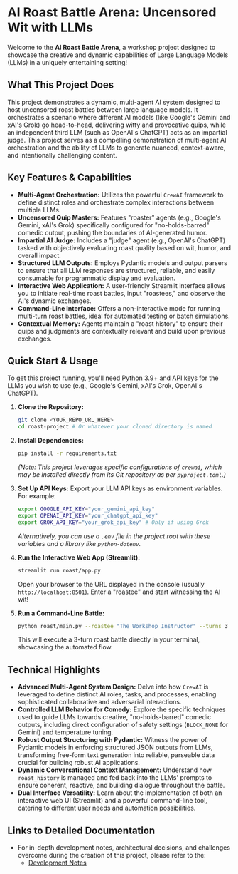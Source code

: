 # AI Roast Battle Arena: Uncensored Wit with LLMs

Welcome to the **AI Roast Battle Arena**, a workshop project designed to showcase the creative and dynamic capabilities of Large Language Models (LLMs) in a uniquely entertaining setting!

## What This Project Does

This project demonstrates a dynamic, multi-agent AI system designed to host uncensored roast battles between large language models. It orchestrates a scenario where different AI models (like Google's Gemini and xAI's Grok) go head-to-head, delivering witty and provocative quips, while an independent third LLM (such as OpenAI's ChatGPT) acts as an impartial judge. This project serves as a compelling demonstration of multi-agent AI orchestration and the ability of LLMs to generate nuanced, context-aware, and intentionally challenging content.

## Key Features & Capabilities

*   **Multi-Agent Orchestration:** Utilizes the powerful `CrewAI` framework to define distinct roles and orchestrate complex interactions between multiple LLMs.
*   **Uncensored Quip Masters:** Features "roaster" agents (e.g., Google's Gemini, xAI's Grok) specifically configured for "no-holds-barred" comedic output, pushing the boundaries of AI-generated humor.
*   **Impartial AI Judge:** Includes a "judge" agent (e.g., OpenAI's ChatGPT) tasked with objectively evaluating roast quality based on wit, humor, and overall impact.
*   **Structured LLM Outputs:** Employs Pydantic models and output parsers to ensure that all LLM responses are structured, reliable, and easily consumable for programmatic display and evaluation.
*   **Interactive Web Application:** A user-friendly Streamlit interface allows you to initiate real-time roast battles, input "roastees," and observe the AI's dynamic exchanges.
*   **Command-Line Interface:** Offers a non-interactive mode for running multi-turn roast battles, ideal for automated testing or batch simulations.
*   **Contextual Memory:** Agents maintain a "roast history" to ensure their quips and judgments are contextually relevant and build upon previous exchanges.

## Quick Start & Usage

To get this project running, you'll need Python 3.9+ and API keys for the LLMs you wish to use (e.g., Google's Gemini, xAI's Grok, OpenAI's ChatGPT).

1.  **Clone the Repository:**
    ```bash
    git clone <YOUR_REPO_URL_HERE>
    cd roast-project # Or whatever your cloned directory is named
    ```
2.  **Install Dependencies:**
    ```bash
    pip install -r requirements.txt
    ```
    *(Note: This project leverages specific configurations of `crewai`, which may be installed directly from its Git repository as per `pyproject.toml`.)*

3.  **Set Up API Keys:**
    Export your LLM API keys as environment variables. For example:
    ```bash
    export GOOGLE_API_KEY="your_gemini_api_key"
    export OPENAI_API_KEY="your_chatgpt_api_key"
    export GROK_API_KEY="your_grok_api_key" # Only if using Grok
    ```
    *Alternatively, you can use a `.env` file in the project root with these variables and a library like `python-dotenv`.*

4.  **Run the Interactive Web App (Streamlit):**
    ```bash
    streamlit run roast/app.py
    ```
    Open your browser to the URL displayed in the console (usually `http://localhost:8501`). Enter a "roastee" and start witnessing the AI wit!

5.  **Run a Command-Line Battle:**
    ```bash
    python roast/main.py --roastee "The Workshop Instructor" --turns 3
    ```
    This will execute a 3-turn roast battle directly in your terminal, showcasing the automated flow.

## Technical Highlights

*   **Advanced Multi-Agent System Design:** Delve into how `CrewAI` is leveraged to define distinct AI roles, tasks, and processes, enabling sophisticated collaborative and adversarial interactions.
*   **Controlled LLM Behavior for Comedy:** Explore the specific techniques used to guide LLMs towards creative, "no-holds-barred" comedic outputs, including direct configuration of safety settings (`BLOCK_NONE` for Gemini) and temperature tuning.
*   **Robust Output Structuring with Pydantic:** Witness the power of Pydantic models in enforcing structured JSON outputs from LLMs, transforming free-form text generation into reliable, parseable data crucial for building robust AI applications.
*   **Dynamic Conversational Context Management:** Understand how `roast_history` is managed and fed back into the LLMs' prompts to ensure coherent, reactive, and building dialogue throughout the battle.
*   **Dual Interface Versatility:** Learn about the implementation of both an interactive web UI (Streamlit) and a powerful command-line tool, catering to different user needs and automation possibilities.

## Links to Detailed Documentation

*   For in-depth development notes, architectural decisions, and challenges overcome during the creation of this project, please refer to the:
    *   [Development Notes](NOTES.md)